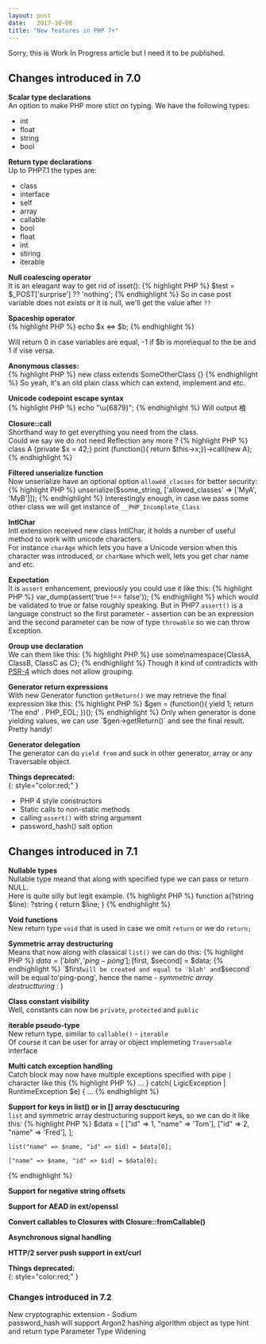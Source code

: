 ```yaml
---
layout: post
date:   2017-10-08
title: "New features in PHP 7+"
---
```

Sorry, this is Work In Progress article but I need it to be published.

## Changes introduced in 7.0

**Scalar type declarations**  
An option to make PHP more stict on typing. We have the following types:
- int
- float
- string
- bool

**Return type declarations**  
Up to PHP7.1 the types are:
- class
- interface
- self
- array
- callable
- bool
- float
- int
- stiring
- iterable

**Null coalescing operator**   
It is an eleagant way to get rid of isset():
{% highlight PHP %}
    $test = $_POST['surprise'] ?? 'nothing';
{% endhighlight %}
So in case post variable does not exists or it is null, we'll get the value after `??`

**Spaceship operator**    
{% highlight PHP %}
    echo $x <=> $b;
{% endhighlight %}

Will return 0 in case variables are equal, -1 if $b is more\equal to the be and 1 if vise versa.

**Anonymous classes:**  
{% highlight PHP %}
    new class extends SomeOtherClass
    {}
{% endhighlight %}
So yeah, it's an old plain class which can extend, implement and etc.

**Unicode codepoint escape syntax**  
{% highlight PHP %}
    echo "\u{6879}";
{% endhighlight %}
Will output 桹 

**Closure::call**  
Shorthand way to get everything you need from the class.  
Could we say we do not need Reflection any more ?
{% highlight PHP %}
    class A {private $x = 42;} 
    print (function(){ return $this->x;})->call(new A); 
{% endhighlight %}

**Filtered unserialize function**  
Now unserialize have an optional option `allowed_classes` for better security:
{% highlight PHP %}
    unserialize($some_string, ['allowed_classes' => ['MyA', 'MyB']]);
{% endhighlight %}
Interestingly enough, in case we pass some other class we will get instance of `__PHP_Incomplete_Class`

**IntlChar**  
Intl extension received new class IntlChar, it holds a number of useful method to work with unicode characters.  
For instance `charAge` which lets you have a Unicode version when this character was introduced, or `charName` 
which well, lets you get char name and etc.

**Expectation**  
It is `assert` enhancement, previously you could use it like this:
{% highlight PHP %}
    var_dump(assert('true !== false'));
{% endhighlight %}
which would be validated to true or false roughly speaking. But in PHP7 `assert()` is a language construct so the first parameter - assertion can be an expression and the second parameter can be now of type `throwable` so we can throw Exception.

**Group use declaration**  
We can them like this:
{% highlight PHP %}
    use some\namespace\{ClassA, ClassB, ClassC as C};
{% endhighlight %}
Though it kind of contradicts with [PSR-4](https://github.com/php-fig/fig-standards/blob/master/accepted/PSR-4-autoloader.md#2-specification) which does not allow grouping.

**Generator return expressions**  
With new Generator function `getReturn()` we may retrieve the final expression like this:
{% highlight PHP %}
    $gen = (function(){
        yield 1;
        return 'The end' . PHP_EOL;
    })();
{% endhighlight %}
Only when generator is done yielding values, we can use `$gen->getReturn()` and see the final result. Pretty handy!

**Generator delegation**   
The generator can do `yield from` and suck in other generator, array or any Traversable object.

**Things deprecated:**  
{: style="color:red;" }
- PHP 4 style constructors
- Static calls to non-static methods
- calling `assert()` with string argument
- password_hash() salt option


## Changes introduced in 7.1

**Nullable types**  
Nullable type meand that along with specified type we can pass or return NULL.  
Here is quite silly but legit example.
{% highlight PHP %}
    function a(?string $line): ?string
    {
        return $line;
    }
{% endhighlight %}

**Void functions**   
New return type `void` that is used in case we omit `return` or we do `return;`

**Symmetric array destructuring**   
Means that now along with classical `list()` we can do this:
{% highlight PHP %}
    $data = ['blah', 'ping-pong'];
    [$first, $second] = $data;
{% endhighlight %}
`$first` will be created and equal to 'blah' and `$second` will be equal to'ping-pong',
hence the name - _symmetric array destructturing_ : )

**Class constant visibility**  
Well, constants can now be `private`, `protected` and `public`

**iterable pseudo-type**  
New return type, similar to `callable()` - `iterable`  
Of course it can be user for array or object implemeting `Traversable` interface

**Multi catch exception handling**  
Catch block may now have multiple exceptions specified with pipe `|` character like this
{% highlight PHP %}
    ...
    } catch( LigicException | RuntimeException $e) {
    ...
{% endhighlight %}

**Support for keys in list() or in [] array desctucuring**   
`list` and symmetric array destructuring support keys, so we can do it like this:
{% highlight PHP %}
    $data = [
        ["id" => 1, "name" => 'Tom'],
        ["id" => 2, "name" => 'Fred'],
    ];

    list("name" => $name, "id" => $id) = $data[0];

    ["name" => $name, "id" => $id] = $data[0];
{% endhighlight %}

**Support for negative string offsets**  


**Support for AEAD in ext/openssl**   


**Convert callables to Closures with Closure::fromCallable()**   


**Asynchronous signal handling**  


**HTTP/2 server push support in ext/curl**  


**Things deprecated:**  
{: style="color:red;" }


### Changes introduced in 7.2

New cryptographic extension - Sodium  
password_hash will support Argon2 hashing algorithm
object as type hint and return type
Parameter Type Widening
